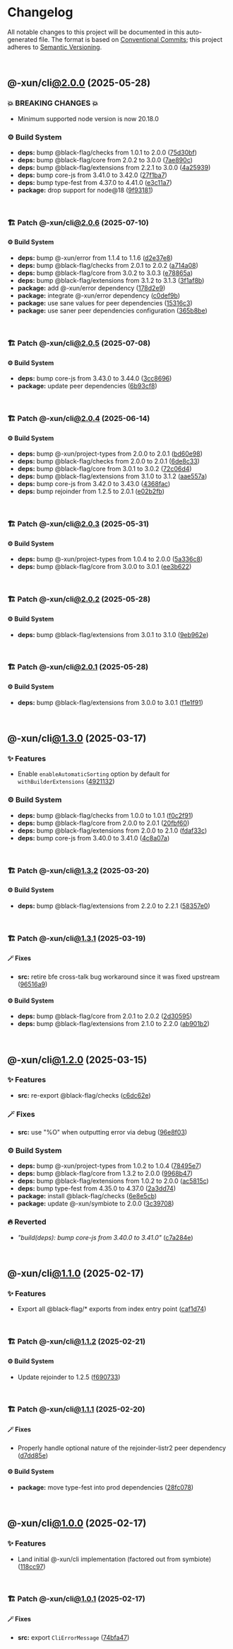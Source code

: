 # Changelog

All notable changes to this project will be documented in this auto-generated
file. The format is based on [Conventional Commits][1];
this project adheres to [Semantic Versioning][2].

<br />

## @-xun/cli[@2.0.0][3] (2025-05-28)

### 💥 BREAKING CHANGES 💥

- Minimum supported node version is now 20.18.0

### ⚙️ Build System

- **deps:** bump @black-flag/checks from 1.0.1 to 2.0.0 ([75d30bf][4])
- **deps:** bump @black-flag/core from 2.0.2 to 3.0.0 ([7ae890c][5])
- **deps:** bump @black-flag/extensions from 2.2.1 to 3.0.0 ([4a25939][6])
- **deps:** bump core-js from 3.41.0 to 3.42.0 ([27f1ba7][7])
- **deps:** bump type-fest from 4.37.0 to 4.41.0 ([e3c11a7][8])
- **package:** drop support for node\@18 ([9f93181][9])

<br />

### 🏗️ Patch @-xun/cli[@2.0.6][10] (2025-07-10)

#### ⚙️ Build System

- **deps:** bump @-xun/error from 1.1.4 to 1.1.6 ([d2e37e8][11])
- **deps:** bump @black-flag/checks from 2.0.1 to 2.0.2 ([a714a08][12])
- **deps:** bump @black-flag/core from 3.0.2 to 3.0.3 ([e78865a][13])
- **deps:** bump @black-flag/extensions from 3.1.2 to 3.1.3 ([3f1af8b][14])
- **package:** add @-xun/error dependency ([178d2e9][15])
- **package:** integrate @-xun/error dependency ([c0def9b][16])
- **package:** use sane values for peer dependencies ([15316c3][17])
- **package:** use saner peer dependencies configuration ([365b8be][18])

<br />

### 🏗️ Patch @-xun/cli[@2.0.5][19] (2025-07-08)

#### ⚙️ Build System

- **deps:** bump core-js from 3.43.0 to 3.44.0 ([3cc8696][20])
- **package:** update peer dependencies ([6b93cf8][21])

<br />

### 🏗️ Patch @-xun/cli[@2.0.4][22] (2025-06-14)

#### ⚙️ Build System

- **deps:** bump @-xun/project-types from 2.0.0 to 2.0.1 ([bd60e98][23])
- **deps:** bump @black-flag/checks from 2.0.0 to 2.0.1 ([6de8c33][24])
- **deps:** bump @black-flag/core from 3.0.1 to 3.0.2 ([72c06d4][25])
- **deps:** bump @black-flag/extensions from 3.1.0 to 3.1.2 ([aae557a][26])
- **deps:** bump core-js from 3.42.0 to 3.43.0 ([4368fac][27])
- **deps:** bump rejoinder from 1.2.5 to 2.0.1 ([e02b2fb][28])

<br />

### 🏗️ Patch @-xun/cli[@2.0.3][29] (2025-05-31)

#### ⚙️ Build System

- **deps:** bump @-xun/project-types from 1.0.4 to 2.0.0 ([5a336c8][30])
- **deps:** bump @black-flag/core from 3.0.0 to 3.0.1 ([ee3b622][31])

<br />

### 🏗️ Patch @-xun/cli[@2.0.2][32] (2025-05-28)

#### ⚙️ Build System

- **deps:** bump @black-flag/extensions from 3.0.1 to 3.1.0 ([9eb962e][33])

<br />

### 🏗️ Patch @-xun/cli[@2.0.1][34] (2025-05-28)

#### ⚙️ Build System

- **deps:** bump @black-flag/extensions from 3.0.0 to 3.0.1 ([f1e1f91][35])

<br />

## @-xun/cli[@1.3.0][36] (2025-03-17)

### ✨ Features

- Enable `enableAutomaticSorting` option by default for `withBuilderExtensions` ([4921132][37])

### ⚙️ Build System

- **deps:** bump @black-flag/checks from 1.0.0 to 1.0.1 ([f0c2f91][38])
- **deps:** bump @black-flag/core from 2.0.0 to 2.0.1 ([20fbf60][39])
- **deps:** bump @black-flag/extensions from 2.0.0 to 2.1.0 ([fdaf33c][40])
- **deps:** bump core-js from 3.40.0 to 3.41.0 ([4c8a07a][41])

<br />

### 🏗️ Patch @-xun/cli[@1.3.2][42] (2025-03-20)

#### ⚙️ Build System

- **deps:** bump @black-flag/extensions from 2.2.0 to 2.2.1 ([58357e0][43])

<br />

### 🏗️ Patch @-xun/cli[@1.3.1][44] (2025-03-19)

#### 🪄 Fixes

- **src:** retire bfe cross-talk bug workaround since it was fixed upstream ([96516a9][45])

#### ⚙️ Build System

- **deps:** bump @black-flag/core from 2.0.1 to 2.0.2 ([2d30595][46])
- **deps:** bump @black-flag/extensions from 2.1.0 to 2.2.0 ([ab901b2][47])

<br />

## @-xun/cli[@1.2.0][48] (2025-03-15)

### ✨ Features

- **src:** re-export @black-flag/checks ([c6dc62e][49])

### 🪄 Fixes

- **src:** use "%O" when outputting error via debug ([96e8f03][50])

### ⚙️ Build System

- **deps:** bump @-xun/project-types from 1.0.2 to 1.0.4 ([78495e7][51])
- **deps:** bump @black-flag/core from 1.3.2 to 2.0.0 ([9968b47][52])
- **deps:** bump @black-flag/extensions from 1.0.2 to 2.0.0 ([ac5815c][53])
- **deps:** bump type-fest from 4.35.0 to 4.37.0 ([2a3dd74][54])
- **package:** install @black-flag/checks ([6e8e5cb][55])
- **package:** update @-xun/symbiote to 2.0.0 ([3c39708][56])

### 🔥 Reverted

- _"build(deps): bump core-js from 3.40.0 to 3.41.0"_ ([c7a284e][57])

<br />

## @-xun/cli[@1.1.0][58] (2025-02-17)

### ✨ Features

- Export all @black-flag/\* exports from index entry point ([caf1d74][59])

<br />

### 🏗️ Patch @-xun/cli[@1.1.2][60] (2025-02-21)

#### ⚙️ Build System

- Update rejoinder to 1.2.5 ([f690733][61])

<br />

### 🏗️ Patch @-xun/cli[@1.1.1][62] (2025-02-20)

#### 🪄 Fixes

- Properly handle optional nature of the rejoinder-listr2 peer dependency ([d7dd85e][63])

#### ⚙️ Build System

- **package:** move type-fest into prod dependencies ([28fc078][64])

<br />

## @-xun/cli[@1.0.0][65] (2025-02-17)

### ✨ Features

- Land initial @-xun/cli implementation (factored out from symbiote) ([118cc97][66])

<br />

### 🏗️ Patch @-xun/cli[@1.0.1][67] (2025-02-17)

#### 🪄 Fixes

- **src:** export `CliErrorMessage` ([74bfa47][68])

[1]: https://conventionalcommits.org
[2]: https://semver.org
[3]: https://github.com/Xunnamius/cli-utils/compare/@-xun/cli@1.3.2...@-xun/cli@2.0.0
[4]: https://github.com/Xunnamius/cli-utils/commit/75d30bf16362f038ca36f5aa043cdc3ec3a3db0a
[5]: https://github.com/Xunnamius/cli-utils/commit/7ae890c30951e215362fe394ce1a68e54686b41c
[6]: https://github.com/Xunnamius/cli-utils/commit/4a2593987b73206f9c08f1319bd4efc708cbc428
[7]: https://github.com/Xunnamius/cli-utils/commit/27f1ba7bb51e8ba248d0ad57f67c0b7f87a38e7f
[8]: https://github.com/Xunnamius/cli-utils/commit/e3c11a7b57fd1522147588b2879220cae946b075
[9]: https://github.com/Xunnamius/cli-utils/commit/9f931815fdc9c2ac298ecaacf937edd135e18759
[10]: https://github.com/Xunnamius/cli-utils/compare/@-xun/cli@2.0.5...@-xun/cli@2.0.6
[11]: https://github.com/Xunnamius/cli-utils/commit/d2e37e8742086fa8b639b64be17dbcbfd1107819
[12]: https://github.com/Xunnamius/cli-utils/commit/a714a08e57dc314c4ccba6c17f49288c29cbd986
[13]: https://github.com/Xunnamius/cli-utils/commit/e78865a4802fdad1312bf66dfc768481904f5a74
[14]: https://github.com/Xunnamius/cli-utils/commit/3f1af8b87cca609d554888ab424f6b1870c02ca0
[15]: https://github.com/Xunnamius/cli-utils/commit/178d2e9b48aa6bd00e1202f1a0ceae1b03f9ca37
[16]: https://github.com/Xunnamius/cli-utils/commit/c0def9bfc356e611437328d29969b8140f590f52
[17]: https://github.com/Xunnamius/cli-utils/commit/15316c3393332af213a4a54d90486a2e6ded314d
[18]: https://github.com/Xunnamius/cli-utils/commit/365b8be0ab47fc803b8d87e878dbe1ee1467f511
[19]: https://github.com/Xunnamius/cli-utils/compare/@-xun/cli@2.0.4...@-xun/cli@2.0.5
[20]: https://github.com/Xunnamius/cli-utils/commit/3cc86964358ec053eb3724e5f9d37d09e127d364
[21]: https://github.com/Xunnamius/cli-utils/commit/6b93cf888e959c0bfaeb913f8b2792a3aa1bc11d
[22]: https://github.com/Xunnamius/cli-utils/compare/@-xun/cli@2.0.3...@-xun/cli@2.0.4
[23]: https://github.com/Xunnamius/cli-utils/commit/bd60e98a032d8e213732e5f9a0a040796381b902
[24]: https://github.com/Xunnamius/cli-utils/commit/6de8c33d7d13aada2af0477f153ed98b402d939f
[25]: https://github.com/Xunnamius/cli-utils/commit/72c06d4d1879b014d2307be1976253daf17fa999
[26]: https://github.com/Xunnamius/cli-utils/commit/aae557a63291b938c140e170d8152c1458ac5b1f
[27]: https://github.com/Xunnamius/cli-utils/commit/4368facb7dbcabd57cfb6afe8e757529b11b02c4
[28]: https://github.com/Xunnamius/cli-utils/commit/e02b2fbcc45bfb6d19b2337b12d84d8720176fe9
[29]: https://github.com/Xunnamius/cli-utils/compare/@-xun/cli@2.0.2...@-xun/cli@2.0.3
[30]: https://github.com/Xunnamius/cli-utils/commit/5a336c837a38881cf0f2c5dfafcc370d8300c63f
[31]: https://github.com/Xunnamius/cli-utils/commit/ee3b62284e42b3dfc69798faf8a643636a01bfee
[32]: https://github.com/Xunnamius/cli-utils/compare/@-xun/cli@2.0.1...@-xun/cli@2.0.2
[33]: https://github.com/Xunnamius/cli-utils/commit/9eb962e29a2804ff653f1668cd16863e2dfb94f1
[34]: https://github.com/Xunnamius/cli-utils/compare/@-xun/cli@2.0.0...@-xun/cli@2.0.1
[35]: https://github.com/Xunnamius/cli-utils/commit/f1e1f91ccac79f89774d19b8f650971d80b8b80a
[36]: https://github.com/Xunnamius/cli-utils/compare/@-xun/cli@1.2.0...@-xun/cli@1.3.0
[37]: https://github.com/Xunnamius/cli-utils/commit/492113245a1cddd75b67bff429c0a7ee0f3d224a
[38]: https://github.com/Xunnamius/cli-utils/commit/f0c2f916e11660cbfab0e6fdc410985d8b0697bf
[39]: https://github.com/Xunnamius/cli-utils/commit/20fbf60dc8093bd60d27900c5c8fa429ecf8ee4b
[40]: https://github.com/Xunnamius/cli-utils/commit/fdaf33ca37f258d35cea45a4cbf82bc7c1652626
[41]: https://github.com/Xunnamius/cli-utils/commit/4c8a07a3253b8e71eea735d96e170fe64b5f2b35
[42]: https://github.com/Xunnamius/cli-utils/compare/@-xun/cli@1.3.1...@-xun/cli@1.3.2
[43]: https://github.com/Xunnamius/cli-utils/commit/58357e0710d76ce0563ca5e52e487c13b073afdd
[44]: https://github.com/Xunnamius/cli-utils/compare/@-xun/cli@1.3.0...@-xun/cli@1.3.1
[45]: https://github.com/Xunnamius/cli-utils/commit/96516a981b0fba7a1003f8a30f7f4ee0565bfe85
[46]: https://github.com/Xunnamius/cli-utils/commit/2d30595850a74a6f060f64470af3e84b1c553c4b
[47]: https://github.com/Xunnamius/cli-utils/commit/ab901b24738fb866e8de58bd992de105e66c249e
[48]: https://github.com/Xunnamius/cli-utils/compare/@-xun/cli@1.1.2...@-xun/cli@1.2.0
[49]: https://github.com/Xunnamius/cli-utils/commit/c6dc62e050d1e4ac974e25c076edd1a80c46e054
[50]: https://github.com/Xunnamius/cli-utils/commit/96e8f03b6fb4a27d95c08826e8a2d8f1a4284d73
[51]: https://github.com/Xunnamius/cli-utils/commit/78495e7368132959edf4f56e98ce96602c8800c3
[52]: https://github.com/Xunnamius/cli-utils/commit/9968b472b02b16c69dbc5e2ae48ea3dc823de08f
[53]: https://github.com/Xunnamius/cli-utils/commit/ac5815c79558c732596e659d6cc4f8da157a3575
[54]: https://github.com/Xunnamius/cli-utils/commit/2a3dd74ee54a0ee76b49abb38929102e5cb0c0e3
[55]: https://github.com/Xunnamius/cli-utils/commit/6e8e5cb5235f6adf38b44ca6907e4e1ccab05d85
[56]: https://github.com/Xunnamius/cli-utils/commit/3c397089709d86ee446d9bdacaa019e22675c8ab
[57]: https://github.com/Xunnamius/cli-utils/commit/c7a284e51ef5349c2f43c26fe07feb15a870a5a3
[58]: https://github.com/Xunnamius/cli-utils/compare/@-xun/cli@1.0.1...@-xun/cli@1.1.0
[59]: https://github.com/Xunnamius/cli-utils/commit/caf1d74e366c1a64e9bac76fadfeeb54b974c17e
[60]: https://github.com/Xunnamius/cli-utils/compare/@-xun/cli@1.1.1...@-xun/cli@1.1.2
[61]: https://github.com/Xunnamius/cli-utils/commit/f690733445198491a679d615c5aa719695b3fda3
[62]: https://github.com/Xunnamius/cli-utils/compare/@-xun/cli@1.1.0...@-xun/cli@1.1.1
[63]: https://github.com/Xunnamius/cli-utils/commit/d7dd85e25599a2735f7dfb4b141e117f83dc5bbd
[64]: https://github.com/Xunnamius/cli-utils/commit/28fc0782adb521af45732407f4551061bcd3f770
[65]: https://github.com/Xunnamius/cli-utils/compare/118cc97de27374bcd26e43f836c2d837aa9f46f4...@-xun/cli@1.0.0
[66]: https://github.com/Xunnamius/cli-utils/commit/118cc97de27374bcd26e43f836c2d837aa9f46f4
[67]: https://github.com/Xunnamius/cli-utils/compare/@-xun/cli@1.0.0...@-xun/cli@1.0.1
[68]: https://github.com/Xunnamius/cli-utils/commit/74bfa47fc80f4ebda9a4e0fb9b2b0d112ef3baed
